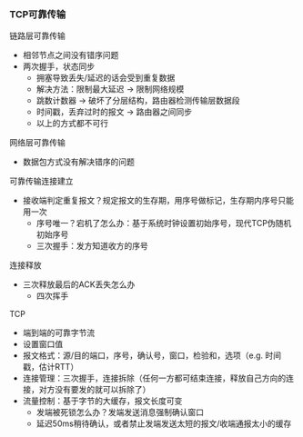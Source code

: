 ### TCP可靠传输

链路层可靠传输

- 相邻节点之间没有错序问题
- 两次握手，状态同步
    - 拥塞导致丢失/延迟的话会受到重复数据
    - 解决方法：限制最大延迟 -> 限制网络规模
    - 跳数计数器 -> 破坏了分层结构，路由器检测传输层数据段
    - 时间戳，丢弃过时的报文 -> 路由器之间同步
    - 以上的方式都不可行

网络层可靠传输

- 数据包方式没有解决错序的问题



可靠传输连接建立

- 接收端判定重复报文？规定报文的生存期，用序号做标记，生存期内序号只能用一次
    - 序号唯一？宕机了怎么办：基于系统时钟设置初始序号，现代TCP伪随机初始序号
    - 三次握手：发方知道收方的序号



连接释放

- 三次释放最后的ACK丢失怎么办
    - 四次挥手



TCP

- 端到端的可靠字节流
- 设置窗口值
- 报文格式：源/目的端口，序号，确认号，窗口，检验和，选项（e.g. 时间戳，估计RTT）
- 连接管理：三次握手，连接拆除（任何一方都可结束连接，释放自己方向的连接，对方没有要发的就可以拆除了）
- 流量控制：基于字节的大缓存，报文长度可变
    - 发端被死锁怎么办？发端发送消息强制确认窗口
    - 延迟50ms稍待确认，或者禁止发端发送太短的报文/收端通报太小的缓存